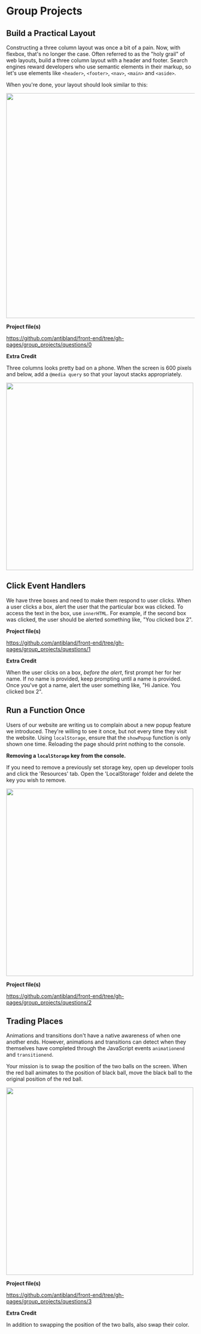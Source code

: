 # Group Projects

## Build a Practical Layout

Constructing a three column layout was once a bit of a pain. Now, with flexbox, that's no longer the case. Often referred to as the "holy grail" of web layouts, build a three column layout with a header and footer. Search engines reward developers who use semantic elements in their markup, so let's use elements like `<header>`, `<footer>`, `<nav>`, `<main>` and `<aside>`.

When you're done, your layout should look similar to this:

<img src='https://dl.dropboxusercontent.com/u/24799515/holy_grail.png' alt='' width='600' />

**Project file(s)**

https://github.com/antibland/front-end/tree/gh-pages/group_projects/questions/0

**Extra Credit**

Three columns looks pretty bad on a phone. When the screen is 600 pixels and below, add a `@media query` so that your layout stacks appropriately.

<img src='https://dl.dropboxusercontent.com/u/24799515/mobile.png' alt='' width='500' />

## Click Event Handlers

We have three boxes and need to make them respond to user clicks. When a user clicks a box, alert the user that the particular box was clicked. To access the text in the box, use `innerHTML`. For example, if the second box was clicked, the user should be alerted something like, "You clicked box 2".

**Project file(s)**

https://github.com/antibland/front-end/tree/gh-pages/group_projects/questions/1

**Extra Credit**

When the user clicks on a box, *before the alert*, first prompt her for her name. If no name is provided, keep prompting until a name is provided. Once you've got a name, alert the user something like, "Hi Janice. You clicked box 2".

## Run a Function Once

Users of our website are writing us to complain about a new popup feature we introduced. They're willing to see it once, but not every time they visit the website. Using `localStorage`, ensure that the `showPopup` function is only shown one time. Reloading the page should print nothing to the console.

**Removing a `localStorage` key from the console.**

If you need to remove a previously set storage key, open up developer tools and click the 'Resources' tab. Open the 'LocalStorage' folder and delete the key you wish to remove.

<img src='https://dl.dropboxusercontent.com/u/24799515/remove_storage.png' alt='' width='500' />

**Project file(s)**

https://github.com/antibland/front-end/tree/gh-pages/group_projects/questions/2

## Trading Places

Animations and transitions don't have a native awareness of when one another ends. However, animations and transitions can detect when they themselves have completed through the JavaScript events `animationend` and `transitionend`.

Your mission is to swap the position of the two balls on the screen. When the red ball animates to the position of black ball, move the black ball to the original position of the red ball.

<img src='https://dl.dropboxusercontent.com/u/24799515/trade_paces.gif' alt='' width='500' />

**Project file(s)**

https://github.com/antibland/front-end/tree/gh-pages/group_projects/questions/3

**Extra Credit**

In addition to swapping the position of the two balls, also swap their color.
